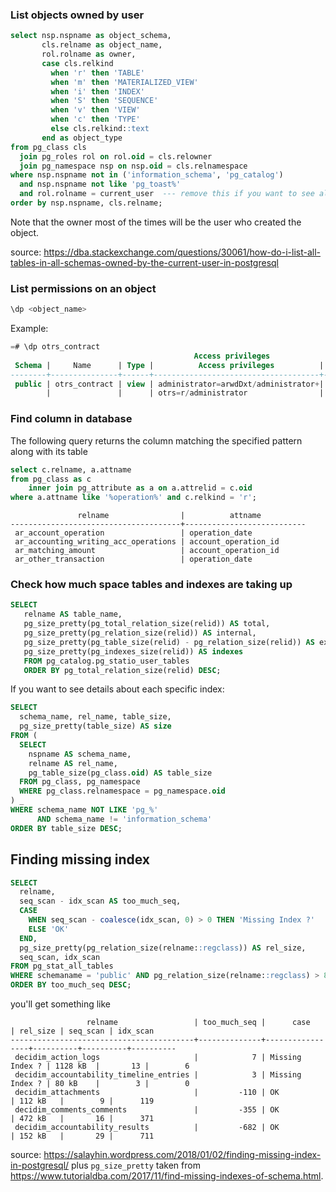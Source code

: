 ### List objects owned by user

```sql
select nsp.nspname as object_schema,
       cls.relname as object_name, 
       rol.rolname as owner, 
       case cls.relkind
         when 'r' then 'TABLE'
         when 'm' then 'MATERIALIZED_VIEW'
         when 'i' then 'INDEX'
         when 'S' then 'SEQUENCE'
         when 'v' then 'VIEW'
         when 'c' then 'TYPE'
         else cls.relkind::text
       end as object_type
from pg_class cls
  join pg_roles rol on rol.oid = cls.relowner
  join pg_namespace nsp on nsp.oid = cls.relnamespace
where nsp.nspname not in ('information_schema', 'pg_catalog')
  and nsp.nspname not like 'pg_toast%'
  and rol.rolname = current_user  --- remove this if you want to see all objects
order by nsp.nspname, cls.relname;
```

Note that the owner most of the times will be the user who created the object. 

source: https://dba.stackexchange.com/questions/30061/how-do-i-list-all-tables-in-all-schemas-owned-by-the-current-user-in-postgresql

### List permissions on an object

```sql
\dp <object_name>
```

Example:

```sql
=# \dp otrs_contract
                                         Access privileges
 Schema |     Name      | Type |          Access privileges          | Column privileges | Policies
--------+---------------+------+-------------------------------------+-------------------+----------
 public | otrs_contract | view | administrator=arwdDxt/administrator+|                   |
        |               |      | otrs=r/administrator                |                   |
```

### Find column in database

The following query returns the column matching the specified pattern along with its table

```sql
select c.relname, a.attname
from pg_class as c
    inner join pg_attribute as a on a.attrelid = c.oid
where a.attname like '%operation%' and c.relkind = 'r';
```
```
               relname                |          attname          
--------------------------------------+---------------------------
 ar_account_operation                 | operation_date
 ar_accounting_writing_acc_operations | account_operation_id
 ar_matching_amount                   | account_operation_id
 ar_other_transaction                 | operation_date
```

### Check how much space tables and indexes are taking up

```sql
SELECT
   relname AS table_name,
   pg_size_pretty(pg_total_relation_size(relid)) AS total,
   pg_size_pretty(pg_relation_size(relid)) AS internal,
   pg_size_pretty(pg_table_size(relid) - pg_relation_size(relid)) AS external,
   pg_size_pretty(pg_indexes_size(relid)) AS indexes
   FROM pg_catalog.pg_statio_user_tables
   ORDER BY pg_total_relation_size(relid) DESC;
```

If you want to see details about each specific index:

```sql
SELECT
  schema_name, rel_name, table_size,
  pg_size_pretty(table_size) AS size
FROM (
  SELECT
    nspname AS schema_name,
    relname AS rel_name,
    pg_table_size(pg_class.oid) AS table_size
  FROM pg_class, pg_namespace
  WHERE pg_class.relnamespace = pg_namespace.oid
) _
WHERE schema_name NOT LIKE 'pg_%'
      AND schema_name != 'information_schema'
ORDER BY table_size DESC;
```

## Finding missing index

```sql
SELECT
  relname,
  seq_scan - idx_scan AS too_much_seq,
  CASE
    WHEN seq_scan - coalesce(idx_scan, 0) > 0 THEN 'Missing Index ?'
    ELSE 'OK'
  END,
  pg_size_pretty(pg_relation_size(relname::regclass)) AS rel_size, 
  seq_scan, idx_scan
FROM pg_stat_all_tables
WHERE schemaname = 'public' AND pg_relation_size(relname::regclass) > 80000 
ORDER BY too_much_seq DESC;
```

you'll get something like

```
                 relname                 | too_much_seq |      case       | rel_size | seq_scan | idx_scan 
-----------------------------------------+--------------+-----------------+----------+----------+----------
 decidim_action_logs                     |            7 | Missing Index ? | 1128 kB  |       13 |        6
 decidim_accountability_timeline_entries |            3 | Missing Index ? | 80 kB    |        3 |        0
 decidim_attachments                     |         -110 | OK              | 112 kB   |        9 |      119
 decidim_comments_comments               |         -355 | OK              | 472 kB   |       16 |      371
 decidim_accountability_results          |         -682 | OK              | 152 kB   |       29 |      711
```
source: https://salayhin.wordpress.com/2018/01/02/finding-missing-index-in-postgresql/ plus `pg_size_pretty` taken from https://www.tutorialdba.com/2017/11/find-missing-indexes-of-schema.html.